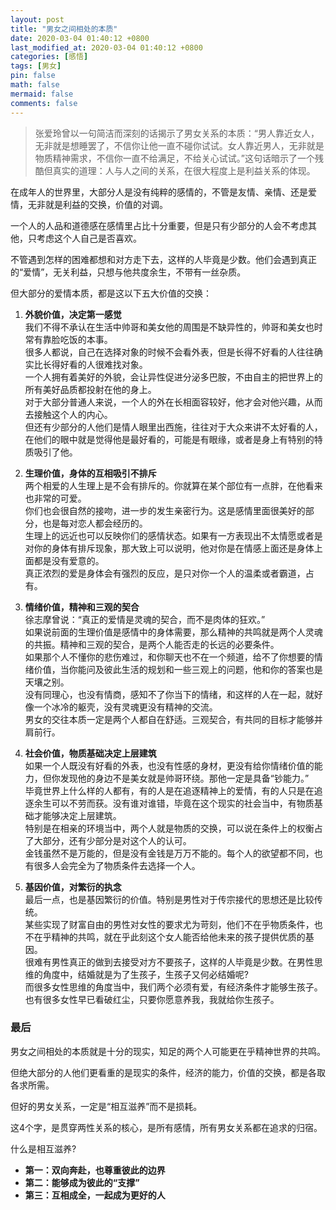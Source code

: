 ```yaml
---
layout: post
title: "男女之间相处的本质"
date: 2020-03-04 01:40:12 +0800
last_modified_at: 2020-03-04 01:40:12 +0800
categories: [感悟]
tags: [男女]
pin: false
math: false
mermaid: false
comments: false
---
```


> 张爱玲曾以一句简洁而深刻的话揭示了男女关系的本质：“男人靠近女人，无非就是想睡罢了，不信你让他一直不碰你试试。女人靠近男人，无非就是物质精神需求，不信你一直不给满足，不给关心试试。”这句话暗示了一个残酷但真实的道理：人与人之间的关系，在很大程度上是利益关系的体现。

在成年人的世界里，大部分人是没有纯粹的感情的，不管是友情、亲情、还是爱情，无非就是利益的交换，价值的对调。

一个人的人品和道德感在感情里占比十分重要，但是只有少部分的人会不考虑其他，只考虑这个人自己是否喜欢。

不管遇到怎样的困难都想和对方走下去，这样的人毕竟是少数。他们会遇到真正的“爱情”，无关利益，只想与他共度余生，不带有一丝杂质。

但大部分的爱情本质，都是这以下五大价值的交换：

1. **外貌价值，决定第一感觉**  
   我们不得不承认在生活中帅哥和美女他的周围是不缺异性的，帅哥和美女也时常有靠脸吃饭的本事。  
   很多人都说，自己在选择对象的时候不会看外表，但是长得不好看的人往往确实比长得好看的人很难找对象。  
   一个人拥有着美好的外貌，会让异性促进分泌多巴胺，不由自主的把世界上的所有美好品质都投射在他的身上。  
   对于大部分普通人来说，一个人的外在长相面容较好，他才会对他兴趣，从而去接触这个人的内心。  
   但还有少部分的人他们是情人眼里出西施，往往对于大众来讲不太好看的人，在他们的眼中就是觉得他是最好看的，可能是有眼缘，或者是身上有特别的特质吸引了他。

2. **生理价值，身体的互相吸引不排斥**  
   两个相爱的人生理上是不会有排斥的。你就算在某个部位有一点胖，在他看来也非常的可爱。  
   你们也会很自然的接吻，进一步的发生亲密行为。这是感情里面很美好的部分，也是每对恋人都会经历的。  
   生理上的远近也可以反映你们的感情状态。如果有一方表现出不太情愿或者是对你的身体有排斥现象，那大致上可以说明，他对你是在情感上面还是身体上面都是没有爱意的。  
   真正浓烈的爱是身体会有强烈的反应，是只对你一个人的温柔或者霸道，占有。

3. **情绪价值，精神和三观的契合**  
   徐志摩曾说：“真正的爱情是灵魂的契合，而不是肉体的狂欢。”  
   如果说前面的生理价值是感情中的身体需要，那么精神的共鸣就是两个人灵魂的共振。精神和三观的契合，是两个人能否走的长远的必要条件。  
   如果那个人不懂你的悲伤难过，和你聊天也不在一个频道，给不了你想要的情绪价值，当你能问及彼此生活的规划和一些三观上的问题，他和你的答案也是天壤之别。  
   没有同理心，也没有情商，感知不了你当下的情绪，和这样的人在一起，就好像一个冰冷的躯壳，没有灵魂更没有精神的交流。  
   男女的交往本质一定是两个人都自在舒适。三观契合，有共同的目标才能够并肩前行。

4. **社会价值，物质基础决定上层建筑**  
   如果一个人既没有好看的外表，也没有性感的身材，更没有给你情绪价值的能力，但你发现他的身边不是美女就是帅哥环绕。那他一定是具备“钞能力。”  
   毕竟世界上什么样的人都有，有的人是在追逐精神上的爱情，有的人只是在追逐余生可以不劳而获。没有谁对谁错，毕竟在这个现实的社会当中，有物质基础才能够决定上层建筑。  
   特别是在相亲的环境当中，两个人就是物质的交换，可以说在条件上的权衡占了大部分，还有少部分是对这个人的认可。  
   金钱虽然不是万能的，但是没有金钱是万万不能的。每个人的欲望都不同，也有很多人会完全为了物质条件去选择一个人。

5. **基因价值，对繁衍的执念**  
   最后一点，也是基因繁衍的价值。特别是男性对于传宗接代的思想还是比较传统。  
   某些实现了财富自由的男性对女性的要求尤为苛刻，他们不在乎物质条件，也不在乎精神的共鸣，就在乎此刻这个女人能否给他未来的孩子提供优质的基因。  
   很难有男性真正的做到去接受对方不要孩子，这样的人毕竟是少数。在男性思维的角度中，结婚就是为了生孩子，生孩子又何必结婚呢?  
   而很多女性思维的角度当中，我们两个必须有爱，有经济条件才能够生孩子。也有很多女性早已看破红尘，只要你愿意养我，我就给你生孩子。

### 最后

男女之间相处的本质就是十分的现实，知足的两个人可能更在乎精神世界的共鸣。

但绝大部分的人他们更看重的是现实的条件，经济的能力，价值的交换，都是各取各求所需。

但好的男女关系，一定是“相互滋养”而不是损耗。

这4个字，是贯穿两性关系的核心，是所有感情，所有男女关系都在追求的归宿。

什么是相互滋养?

- **第一：双向奔赴，也尊重彼此的边界**  
- **第二：能够成为彼此的“支撑”**  
- **第三：互相成全，一起成为更好的人**